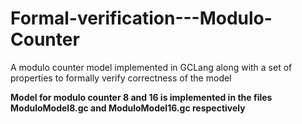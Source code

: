 # Formal-verification---Modulo-Counter
A modulo counter model implemented in GCLang along with a set of properties to formally verify correctness of the model

**Model for modulo counter 8 and 16 is implemented in the files ModuloModel8.gc and ModuloModel16.gc respectively**
